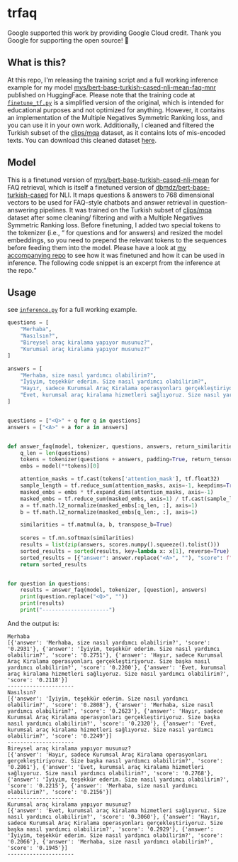 # trfaq

Google supported this work by providing Google Cloud credit. Thank you Google for supporting the open source! 🎉

## What is this?
At this repo, I'm releasing the training script and a full working inference example for my model [mys/bert-base-turkish-cased-nli-mean-faq-mnr](https://huggingface.co/mys/bert-base-turkish-cased-nli-mean-faq-mnr) published on HuggingFace. Please note that the training code at [`finetune_tf.py`](/finetune_tf.py) is a simplified version of the original, which is intended for educational purposes and not optimized for anything. However, it contains an implementation of the Multiple Negatives Symmetric Ranking loss, and you can use it in your own work. Additionally, I cleaned and filtered the Turkish subset of the [clips/mqa](https://huggingface.co/datasets/clips/mqa) dataset, as it contains lots of mis-encoded texts. You can download this cleaned dataset [here](https://storage.googleapis.com/mys-released-models/nlp-data/trfaq.csv).

## Model
This is a finetuned version of [mys/bert-base-turkish-cased-nli-mean](https://huggingface.co/) for FAQ retrieval, which is itself a finetuned version of [dbmdz/bert-base-turkish-cased](https://huggingface.co/dbmdz/bert-base-turkish-cased) for NLI. It maps questions & answers to 768 dimensional vectors to be used for FAQ-style chatbots and answer retrieval in question-answering pipelines. It was trained on the Turkish subset of [clips/mqa](https://huggingface.co/datasets/clips/mqa) dataset after some cleaning/ filtering and with a Multiple Negatives Symmetric Ranking loss. Before finetuning, I added two special tokens to the tokenizer (i.e., <Q> for questions and <A> for answers) and resized the model embeddings, so you need to prepend the relevant tokens to the sequences before feeding them into the model. Please have a look at [my accompanying repo](https://github.com/monatis/trfaq) to see how it was finetuned and how it can be used in inference. The following code snippet is an excerpt from the inference at the repo.

## Usage
see [`inference.py`](/inference.py) for a full working example.

```python
questions = [
    "Merhaba",
    "Nasılsın?",
    "Bireysel araç kiralama yapıyor musunuz?",
    "Kurumsal araç kiralama yapıyor musunuz?"
]

answers = [
    "Merhaba, size nasıl yardımcı olabilirim?",
    "İyiyim, teşekkür ederim. Size nasıl yardımcı olabilirim?",
    "Hayır, sadece Kurumsal Araç Kiralama operasyonları gerçekleştiriyoruz. Size başka nasıl yardımcı olabilirim?",
    "Evet, kurumsal araç kiralama hizmetleri sağlıyoruz. Size nasıl yardımcı olabilirim?"
]


questions = ["<Q>" + q for q in questions]
answers = ["<A>" + a for a in answers]


def answer_faq(model, tokenizer, questions, answers, return_similarities=False):
    q_len = len(questions)
    tokens = tokenizer(questions + answers, padding=True, return_tensors='tf')
    embs = model(**tokens)[0]

    attention_masks = tf.cast(tokens['attention_mask'], tf.float32)
    sample_length = tf.reduce_sum(attention_masks, axis=-1, keepdims=True)
    masked_embs = embs * tf.expand_dims(attention_masks, axis=-1)
    masked_embs = tf.reduce_sum(masked_embs, axis=1) / tf.cast(sample_length, tf.float32)
    a = tf.math.l2_normalize(masked_embs[:q_len, :], axis=1)
    b = tf.math.l2_normalize(masked_embs[q_len:, :], axis=1)

    similarities = tf.matmul(a, b, transpose_b=True)
        
    scores = tf.nn.softmax(similarities)
    results = list(zip(answers, scores.numpy().squeeze().tolist()))
    sorted_results = sorted(results, key=lambda x: x[1], reverse=True)
    sorted_results = [{"answer": answer.replace("<A>", ""), "score": f"{score:.4f}"} for answer, score in sorted_results]
    return sorted_results


for question in questions:
    results = answer_faq(model, tokenizer, [question], answers)
    print(question.replace("<Q>", ""))
    print(results)
    print("---------------------")
```

And the output is:
```shell
Merhaba
[{'answer': 'Merhaba, size nasıl yardımcı olabilirim?', 'score': '0.2931'}, {'answer': 'İyiyim, teşekkür ederim. Size nasıl yardımcı olabilirim?', 'score': '0.2751'}, {'answer': 'Hayır, sadece Kurumsal Araç Kiralama operasyonları gerçekleştiriyoruz. Size başka nasıl yardımcı olabilirim?', 'score': '0.2200'}, {'answer': 'Evet, kurumsal araç kiralama hizmetleri sağlıyoruz. Size nasıl yardımcı olabilirim?', 'score': '0.2118'}]
---------------------
Nasılsın?
[{'answer': 'İyiyim, teşekkür ederim. Size nasıl yardımcı olabilirim?', 'score': '0.2808'}, {'answer': 'Merhaba, size nasıl yardımcı olabilirim?', 'score': '0.2623'}, {'answer': 'Hayır, sadece Kurumsal Araç Kiralama operasyonları gerçekleştiriyoruz. Size başka nasıl yardımcı olabilirim?', 'score': '0.2320'}, {'answer': 'Evet, kurumsal araç kiralama hizmetleri sağlıyoruz. Size nasıl yardımcı olabilirim?', 'score': '0.2249'}]
---------------------
Bireysel araç kiralama yapıyor musunuz?
[{'answer': 'Hayır, sadece Kurumsal Araç Kiralama operasyonları gerçekleştiriyoruz. Size başka nasıl yardımcı olabilirim?', 'score': '0.2861'}, {'answer': 'Evet, kurumsal araç kiralama hizmetleri sağlıyoruz. Size nasıl yardımcı olabilirim?', 'score': '0.2768'}, {'answer': 'İyiyim, teşekkür ederim. Size nasıl yardımcı olabilirim?', 'score': '0.2215'}, {'answer': 'Merhaba, size nasıl yardımcı olabilirim?', 'score': '0.2156'}]
---------------------
Kurumsal araç kiralama yapıyor musunuz?
[{'answer': 'Evet, kurumsal araç kiralama hizmetleri sağlıyoruz. Size nasıl yardımcı olabilirim?', 'score': '0.3060'}, {'answer': 'Hayır, sadece Kurumsal Araç Kiralama operasyonları gerçekleştiriyoruz. Size başka nasıl yardımcı olabilirim?', 'score': '0.2929'}, {'answer': 'İyiyim, teşekkür ederim. Size nasıl yardımcı olabilirim?', 'score': '0.2066'}, {'answer': 'Merhaba, size nasıl yardımcı olabilirim?', 'score': '0.1945'}]
---------------------
```